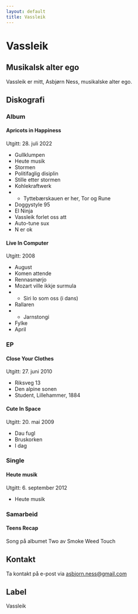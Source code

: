 ```yaml
---
layout: default
title: Vassleik
---
```


# Vassleik

## Musikalsk alter ego

Vassleik er mitt, Asbjørn Ness, musikalske alter ego.

## Diskografi

### Album
#### Apricots in Happiness
Utgitt: 28. juli 2022
* Gullklumpen
* Heute musik
* Stormen
* Politifaglig disiplin
* Stille etter stormen
* Kohlekraftwerk
* * Tyttebærskauen er her, Tor og Rune
* Doggystyle 95
* El Ninja
* Vassleik forlet oss att
* Auto-tune sux
* N er ok

#### Live In Computer
Utgitt: 2008
* August
* Komen attende
* Rennasmørjo
* Mozart ville ikkje surmula
* * Siri lo som oss (i dans)
* Rallaren
* * Jarnstongi
* Fylke
* April

### EP
#### Close Your Clothes
Utgitt: 27. juni 2010
* Riksveg 13
* Den alpine sonen
* Student, Lillehammer, 1884

#### Cute In Space
Utgitt: 20. mai 2009
* Dau fugl
* Bruskorken
* I dag

### Single
#### Heute musik
Utgitt: 6. september 2012
* Heute musik

### Samarbeid
#### Teens Recap
Song på albumet Two av Smoke Weed Touch

## Kontakt
Ta kontakt på e-post via asbjorn.ness@gmail.com

## Label
Vassleik
